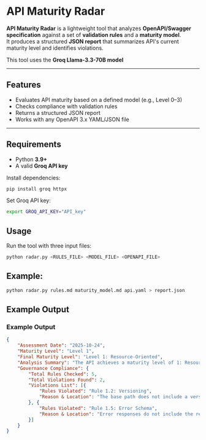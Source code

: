 # API Maturity Radar

**API Maturity Radar** is a lightweight tool that analyzes **OpenAPI/Swagger specification** against a set of **validation rules** and a **maturity model**.  
It produces a structured **JSON report** that summarizes API's current maturity level and identifies violations.

This tool uses the **Groq Llama-3.3-70B model** 

---

## Features

- Evaluates API maturity based on a defined model (e.g., Level 0–3)
- Checks compliance with validation rules
- Returns a structured JSON report
- Works with any OpenAPI 3.x YAML/JSON file
---

## Requirements

- Python **3.9+**
- A valid **Groq API key**

Install dependencies:
```bash
pip install groq httpx
```
Set Groq API key:
```bash
export GROQ_API_KEY="API_key"
```

## Usage

Run the tool with three input files:
```bash
python radar.py <RULES_FILE> <MODEL_FILE> <OPENAPI_FILE> 
```

## Example:
```bash
python radar.py rules.md maturity_model.md api.yaml > report.json
```
## Example Output

### Example Output

```json
{
    "Assessment Date": "2025-10-24",
    "Maturity Level": "Level 1",
    "Final Maturity Level": "Level 1: Resource-Oriented",
    "Analysis Summary": "The API achieves a maturity level of 1: Resource-Oriented because it represents distinct resources, uses nouns instead of verbs in URLs, and demonstrates basic use of HTTP methods. However, it lacks versioning in the base path, which is a requirement for Level 2. Additionally, while the API uses correct HTTP verbs and status codes, it does not fully comply with all validation rules, such as including a standardized error schema and versioning. Thus, it does not meet the criteria for higher maturity levels.",
    "Governance Compliance": {
        "Total Rules Checked": 5,
        "Total Violations Found": 2,
        "Violations List": [{
            "Rules Violated": "Rule 1.2: Versioning",
            "Reason & Location": "The base path does not include a version segment (e.g., /v1/)."
        }, {
            "Rules Violated": "Rule 1.5: Error Schema",
            "Reason & Location": "Error responses do not include the required schema with code, message, and timestamp."
        }]
    }
}
